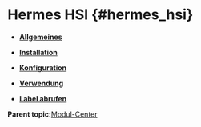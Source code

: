 # Hermes HSI {#hermes_hsi}

-   **[Allgemeines](7_4_23_1_Allgemeines.md)**  

-   **[Installation](7_4_23_2_Installation.md)**  

-   **[Konfiguration](7_4_23_3_Konfiguration.md)**  

-   **[Verwendung](7_4_23_4_Verwendung.md)**  

-   **[Label abrufen](7_4_23_5_LabelAbrufen.md)**  


**Parent topic:**[Modul-Center](7_4_Modul_Center.md)

